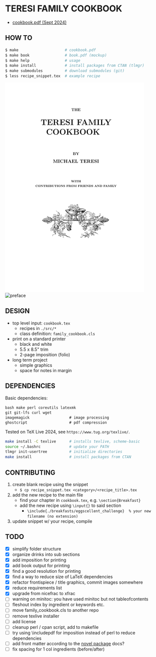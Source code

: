 # TERESI FAMILY COOKBOOK

- [cookbook.pdf (Sept 2024)](https://github.com/teresi/teresi.github.io/blob/master/cookbook/archive/cookbook_20240922.pdf)


## HOW TO

```bash
$ make                     # cookbook.pdf
$ make book                # book.pdf (mockup)
$ make help                # usage
$ make install             # install packages from CTAN (tlmgr)
$ make submodules          # download submodules (git)
$ less recipe_snippet.tex  # example recipe
```

![title](https://github.com/teresi/teresi.github.io/blob/master/title.png)
![preface](https://github.com/teresi/teresi.github.io/blob/master/preface.png)


## DESIGN
- top level input: `cookbook.tex`
    + recipes in `./src/*`
    + class definition: `family_cookbook.cls`
- print on a standard printer
    + black and white
    + 5.5 x 8.5" trim
    + 2-page imposition (folio)
- long term project
    + simple graphics
    + space for notes in margin


## DEPENDENCIES

Basic dependencies:
```
bash make perl coreutils latexmk
git git-lfs curl wget
imagemagick                  # image processing
ghostcript                   # pdf compression
```

Tested on TeX Live 2024, see `https://www.tug.org/texlive/`.
```bash
make install -C texlive      # installs texlive, scheme-basic
source ~/.bashrc             # update your PATH
tlmgr init-usertree          # initialize directories
make install                 # install packages from CTAN
```


## CONTRIBUTING

1. create blank recipe using the snippet
    - `$ cp recipe_snippet.tex <category>/<recipe_title>.tex`
2. add the new recipe to the main file
    - find your chapter in `cookbook.tex`, e.g. `\section{Breakfast}`
    - add the new recipe using `\input{}` to said section
        - `\include{./breakfasts/eggscellent_challenge}  % your new filename (no extension)`
3. update snippet w/ your recipe, compile


## TODO

- [x] simplify folder structure
- [x] organize drinks into sub sections
- [x] add imposition for printing
- [x] add book output for printing
- [x] find a good resolution for printing
- [x] find a way to reduce size of LaTeX dependencies
- [x] refactor frontispiece / title graphics, commit images somewhere
- [x] reduce requirements list
- [x] upgrade from nicefrac to xfrac
- [ ] warning on minitoc: you have used minitoc but not tableofcontents
- [ ] fleshout index by ingredient or keywords etc.
- [ ] move family_cookbook.cls to another repo
- [ ] remove texlive installer
- [ ] add license
- [ ] cleanup perl / cpan script, add to makefile
- [ ] try using \includepdf for imposition instead of perl to reduce dependencies
- [ ] add front matter according to the [novel package](https://mirror2.sandyriver.net/pub/ctan/macros/luatex/latex/novel/doc/novel-documentation.html) docs?
- [ ] fix spacing for 1 col ingredients (before/after)
